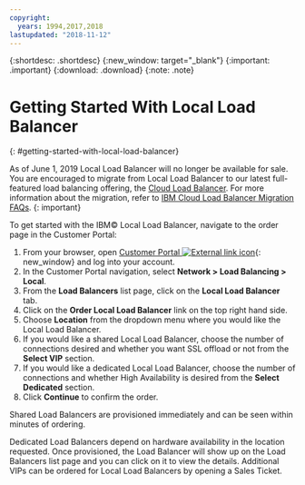 ```yaml
---
copyright:
  years: 1994,2017,2018
lastupdated: "2018-11-12"
---
```


{:shortdesc: .shortdesc}
{:new_window: target="_blank"}
{:important: .important}
{:download: .download}
{:note: .note}

# Getting Started With Local Load Balancer
{: #getting-started-with-local-load-balancer}

As of June 1, 2019 Local Load Balancer will no longer be available for sale. You are encouraged to migrate from Local Load Balancer to our latest full-featured load balancing offering, the [Cloud Load Balancer](/docs/infrastructure/loadbalancer-service?topic=loadbalancer-service-getting-started-with-ibm-cloud-load-balancer#getting-started). For more information about the migration, refer to [IBM Cloud Load Balancer Migration FAQs](/docs/infrastructure/local-load-balancer?topic=migration-faq).
{: important}

To get started with the IBM© Local Load Balancer, navigate to the order page in the Customer Portal:

1. From your browser, open  [Customer Portal ![External link icon](../../icons/launch-glyph.svg "External link icon")](https://control.softlayer.com/){: new_window} and log into your account.
2. In the Customer Portal navigation, select **Network > Load Balancing > Local**.
3. From the **Load Balancers** list page, click on the **Local Load Balancer** tab.
4. Click on the **Order Local Load Balancer** link on the top right hand side.
5. Choose **Location** from the dropdown menu where you would like the Local Load Balancer.
6. If you would like a shared Local Load Balancer, choose the number of connections desired and whether you want SSL offload or not from the **Select VIP** section.
7. If you would like a dedicated Local Load Balancer, choose the number of connections and whether High Availability is desired from the **Select Dedicated** section.
8. Click **Continue** to confirm the order.

Shared Load Balancers are provisioned immediately and can be seen within minutes of ordering.

Dedicated Load Balancers depend on hardware availability in the location requested. Once provisioned, the Load Balancer will show up on the Load Balancers list page and you can click on it to view the details. Additional VIPs can be ordered for Local Load Balancers by opening a Sales Ticket.
